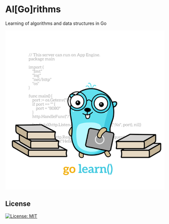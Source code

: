 # Al[Go]rithms

Learning of algorithms and data structures in Go
<p align="center"> 
    <img src="./assets/go-learn.640x640.png">
</p>

## License

[![License: MIT](https://img.shields.io/badge/License-MIT-brightgreen.svg)](./LICENSE)
